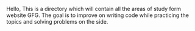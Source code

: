 Hello,
This is a directory which will contain all the areas of study form website GFG.
The goal is to improve on writing code while practicing the topics and solving problems on the side.